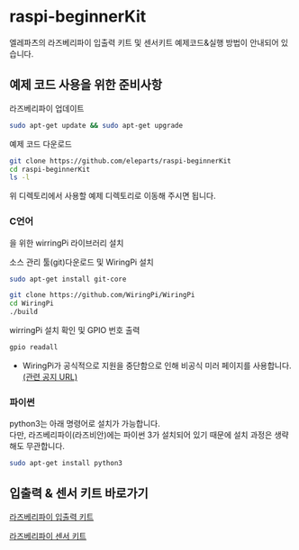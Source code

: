 # raspi-beginnerKit  

엘레파츠의 라즈베리파이 입출력 키트 및 센서키트 예제코드&실행 방법이 안내되어 있습니다.  
  
## 예제 코드 사용을 위한 준비사항  

라즈베리파이 업데이트  

```bash
sudo apt-get update && sudo apt-get upgrade
```

예제 코드 다운로드  

```bash
git clone https://github.com/eleparts/raspi-beginnerKit  
cd raspi-beginnerKit
ls -l
```

위 디렉토리에서 사용할 예제 디렉토리로 이동해 주시면 됩니다.  

### C언어  

을 위한 wirringPi 라이브러리 설치  

소스 관리 툴(git)다운로드 및 WiringPi 설치  

```bash
sudo apt-get install git-core  

git clone https://github.com/WiringPi/WiringPi  
cd WiringPi  
./build  
```

wirringPi 설치 확인 및 GPIO 번호 출력  

```bash
gpio readall  
```

- WiringPi가 공식적으로 지원을 중단함으로 인해 비공식 미러 페이지를 사용합니다.  [(관련 공지 URL)](http://wiringpi.com/wiringpi-deprecated/)  

### 파이썬  

python3는 아래 명령어로 설치가 가능합니다.  
다만, 라즈베리파이(라즈비안)에는 파이썬 3가 설치되어 있기 때문에 설치 과정은 생략해도 무관합니다.  

```bash
sudo apt-get install python3  
```

## 입출력 & 센서 키트 바로가기  

[라즈베리파이 입출력 키트](https://www.eleparts.co.kr/EPXDTWPM)  

[라즈베리파이 센서 키트](https://www.eleparts.co.kr/EPXDTWR8)  

